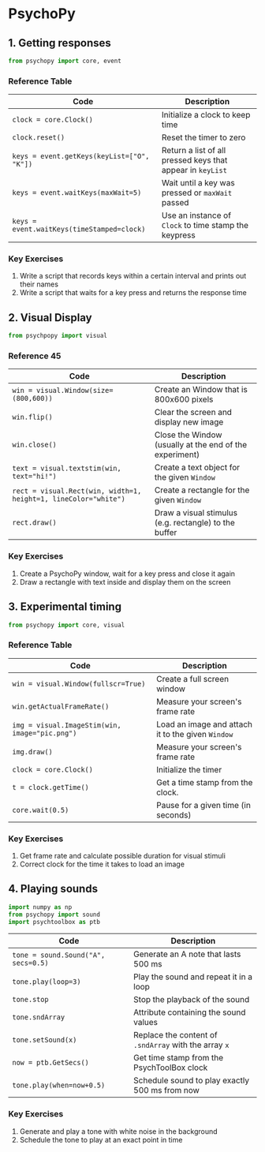 # PsychoPy


## 1. Getting responses

```python
from psychopy import core, event
```

### Reference Table
| Code                                       | Description                                                               |
| ---                                        | ---                                                                       |
| `clock = core.Clock()`                     | Initialize a clock to keep time                                           |
| `clock.reset()`                            | Reset the timer to zero                                                   |
| `keys = event.getKeys(keyList=["O", "K"])` | Return a list of all pressed keys that appear in `keyList`                |
| `keys = event.waitKeys(maxWait=5)`         | Wait until a key was pressed or `maxWait` passed                          |
| `keys = event.waitKeys(timeStamped=clock)` | Use an instance of `Clock` to time stamp the keypress                     |

### Key Exercises
1. Write a script that records keys within a certain interval and prints out their names
2. Write a script that waits for a key press and returns the response time


## 2. Visual Display

```python
from psychpopy import visual
```

### Reference 45
| Code                                                            | Description                                                   |
| ---                                                             | ---                                                           |
| `win = visual.Window(size=(800,600))`                           | Create an Window that is 800x600 pixels                       |
| `win.flip()`                                                    | Clear the screen and display new image                        |
| `win.close()`                                                   | Close the Window (usually at the end of the experiment)       |
| `text = visual.textstim(win, text="hi!")`                       | Create a text object for the given `Window`                   |
| `rect = visual.Rect(win, width=1, height=1, lineColor="white")` | Create a rectangle for the given `Window`                     |
| `rect.draw()`                                                   | Draw a visual stimulus (e.g. rectangle) to the buffer         |

### Key Exercises
1. Create a PsychoPy window, wait for a key press and close it again
2. Draw a rectangle with text inside and display them on the screen


## 3. Experimental timing

```python
from psychopy import core, visual
```

### Reference Table
| Code                                           | Description                                       |
| ---                                            | ---                                               |
| `win = visual.Window(fullscr=True)`            | Create a full screen window                       |
| `win.getActualFrameRate()`                     | Measure your screen's frame rate                  |
| `img = visual.ImageStim(win, image="pic.png")` | Load an image and attach it to the given `Window` |
| `img.draw()`                                   | Measure your screen's frame rate                  |
| `clock = core.Clock()`                         | Initialize the timer                              |
| `t = clock.getTime()`                          | Get a time stamp from the clock.                  |
| `core.wait(0.5)`                               | Pause for a given time (in seconds)               |

### Key Exercises

1. Get frame rate and calculate possible duration for visual stimuli
2. Correct clock for the time it takes to load an image


## 4. Playing sounds

```python
import numpy as np
from psychopy import sound
import psychtoolbox as ptb
```

| Code                                | Description                                           |
| ---                                 | ---                                                   |
| `tone = sound.Sound("A", secs=0.5)` | Generate an A note that lasts 500 ms                  |
| `tone.play(loop=3)`                 | Play the sound and repeat it in a loop                |
| `tone.stop`                         | Stop the playback of the sound                        |
| `tone.sndArray`                     | Attribute containing the sound values                 |
| `tone.setSound(x)`                  | Replace the content of `.sndArray` with the array `x` |
| `now = ptb.GetSecs()`               | Get time stamp from the PsychToolBox clock            |
| `tone.play(when=now+0.5)`           | Schedule sound to play exactly 500 ms from now        |

### Key Exercises
1. Generate and play a tone with white noise in the background
2. Schedule the tone to play at an exact point in time

